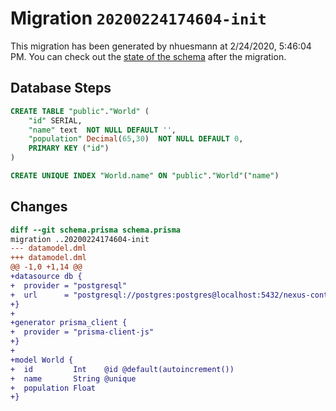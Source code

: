 # Migration `20200224174604-init`

This migration has been generated by nhuesmann at 2/24/2020, 5:46:04 PM.
You can check out the [state of the schema](./schema.prisma) after the migration.

## Database Steps

```sql
CREATE TABLE "public"."World" (
    "id" SERIAL,
    "name" text  NOT NULL DEFAULT '',
    "population" Decimal(65,30)  NOT NULL DEFAULT 0,
    PRIMARY KEY ("id")
) 

CREATE UNIQUE INDEX "World.name" ON "public"."World"("name")
```

## Changes

```diff
diff --git schema.prisma schema.prisma
migration ..20200224174604-init
--- datamodel.dml
+++ datamodel.dml
@@ -1,0 +1,14 @@
+datasource db {
+  provider = "postgresql"
+  url      = "postgresql://postgres:postgres@localhost:5432/nexus-context-bug-repro"
+}
+
+generator prisma_client {
+  provider = "prisma-client-js"
+}
+
+model World {
+  id         Int    @id @default(autoincrement())
+  name       String @unique
+  population Float
+}
```


